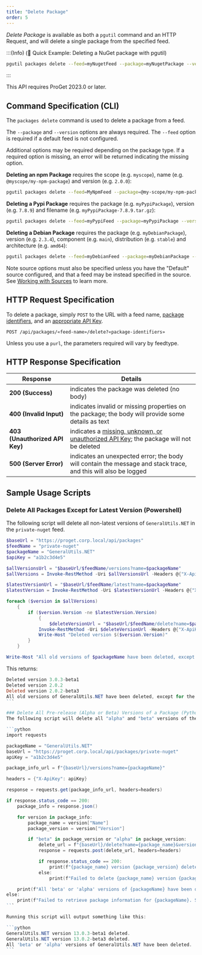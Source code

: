 ```yaml
---
title: "Delete Package"
order: 5
---
```


*Delete Package* is available as both a `pgutil` command and an HTTP Request, and will delete a single package from the specified feed. 

:::(Info) (🚀 Quick Example: Deleting a NuGet package with pgutil)

```bash
pgutil packages delete --feed=myNugetFeed --package=myNugetPackage --version=1.0.0
```
:::

This API requires ProGet 2023.0 or later.

## Command Specification (CLI)
The `packages delete` command is used to delete a package from a feed.

The `--package` and `--version` options are always required. The `--feed` option is required if a default feed is not configured.

Additional options may be required depending on the package type. If a required option is missing, an error will be returned indicating the missing option.

**Deleting an npm Package** requires the scope (e.g. `myscope`), name (e.g. `@myscope/my-npm-package`) and version (e.g. `2.0.0`):

```bash
pgutil packages delete --feed=MyNpmFeed --package=@my-scope/my-npm-package --version=2.0.0
```

**Deleting a Pypi Package** requires the package (e.g. `myPypiPackage`), version (e.g. `7.8.9`) and filename (e.g. `myPypiPackage-7.8.9.tar.gz`):

```bash
pgutil packages delete --feed=myPypiFeed --package=myPypiPackage --version=7.8.9 --filename=myPypiPackage-7.8.9.tar.gz
```

**Deleting a Debian Package** requires the package (e.g. `myDebianPackage`), version (e.g. `2.3.4`), component (e.g. `main`), distribution (e.g. `stable`) and architecture (e.g. `amd64`):

```bash
pgutil packages delete --feed=myDebianFeed --package=myDebianPackage --version=2.3.4 --component=main --distro=stable --arch=amd64
```

Note source options must also be specified unless you have the "Default" source configured, and that a feed may be instead specified in the source. See [Working with Sources](/docs/proget/api/pgutil#sources) to learn more.

## HTTP Request Specification

To delete a package, simply `POST` to the URL with a feed name, [package identifiers](/docs/proget/api/packages#using-multiple-parameters), and an [appropriate API Key](/docs/proget/api/packages#authentication).

```plaintext
POST /api/packages/«feed-name»/delete?«package-identifiers»
```

Unless you use a `purl`, the parameters required will vary by feedtype. 

## HTTP Response Specification

| Response | Details |
| --- | --- |
| **200 (Success)** | indicates the package was deleted (no body)
| **400 (Invalid Input)** | indicates invalid or missing properties on the package; the body will provide some details as text
| **403 (Unauthorized API Key)** | indicates a [missing, unknown, or unauthorized API Key](/docs/proget/api/packages#authentication); the package will not be deleted
| **500 (Server Error)** | indicates an unexpected error; the body will contain the message and stack trace, and this will also be logged

## Sample Usage Scripts

### Delete All Packages Except for Latest Version (Powershell)
The following script will delete all non-latest versions of `GeneralUtils.NET` in the `private-nuget` feed.

```powershell
$baseUrl = "https://proget.corp.local/api/packages"
$feedName = "private-nuget"
$packageName = "GeneralUtils.NET"
$apiKey = "a1b2c3d4e5"

$allVersionsUrl = "$baseUrl/$feedName/versions?name=$packageName"
$allVersions = Invoke-RestMethod -Uri $allVersionsUrl -Headers @{"X-ApiKey" = $apiKey}

$latestVersionUrl = "$baseUrl/$feedName/latest?name=$packageName"
$latestVersion = Invoke-RestMethod -Uri $latestVersionUrl -Headers @{"X-ApiKey" = $apiKey}

foreach ($version in $allVersions) 
    {
        if ($version.Version -ne $latestVersion.Version) 
            {
                $deleteVersionUrl = "$baseUrl/$feedName/delete?name=$packageName&version=$($version.Version)"
            Invoke-RestMethod -Uri $deleteVersionUrl -Headers @{"X-ApiKey" = $apiKey} -Method POST
            Write-Host "Deleted version $($version.Version)"
        }
    }

Write-Host "All old versions of $packageName have been deleted, except for the latest version $($latestVersion.Version)."
````
This returns:
````powershell
Deleted version 3.0.3-beta1
Deleted version 2.0.2
Deleted version 2.0.2-beta3
All old versions of GeneralUtils.NET have been deleted, except for the latest version 3.0.3.
```

### Delete All Pre-release (Alpha or Beta) Versions of a Package (Python)
The following script will delete all "alpha" and "beta" versions of the `GeneralUtils.NET` package in the `private-nuget`, leaving only release versions in the feed.

```python
import requests

packageName = "GeneralUtils.NET"
baseUrl = "https://proget.corp.local/api/packages/private-nuget"
apiKey = "a1b2c3d4e5"

package_info_url = f"{baseUrl}/versions?name={packageName}"

headers = {"X-ApiKey": apiKey}

response = requests.get(package_info_url, headers=headers)

if response.status_code == 200:
    package_info = response.json()

    for version in package_info:
        package_name = version["Name"]
        package_version = version["Version"]

        if "beta" in package_version or "alpha" in package_version:
            delete_url = f"{baseUrl}/delete?name={package_name}&version={package_version}"
            response = requests.post(delete_url, headers=headers)

            if response.status_code == 200:
                print(f"{package_name} version {package_version} deleted.")
            else:
                print(f"Failed to delete {package_name} version {package_version}.")

    print(f"All 'beta' or 'alpha' versions of {packageName} have been deleted.")
else:
    print(f"Failed to retrieve package information for {packageName}. Status code: {response.status_code}")
```

Running this script will output something like this:

```python
GeneralUtils.NET version 13.0.3-beta1 deleted.
GeneralUtils.NET version 13.0.2-beta3 deleted.
All 'beta' or 'alpha' versions of GeneralUtils.NET have been deleted.
```
